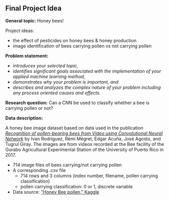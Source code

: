 ## Final Project Idea

**General topic:** Honey bees! 

Project ideas:

- the effect of pesticides on honey bees & honey production
- image identification of bees carrying pollen vs not carrying pollen

**Problem statement:**

- *introduces your selected topic,* 
- *identifies significant goals associated with the implementation of your applied machine learning method,*
- *demonstrates why your problem is important, and* 
- *describes and analyzes the complex nature of your problem including any process oriented causes and effects.*

**Research question:** Can a CNN be used to classify whether a bee is carrying pollen or not? 

**Data description:**

A honey bee image dataset based on data used in the publication [*Recognition of pollen-bearing bees from Video using Convolutional Neural Network*](https://doi.org/10.1109/WACV.2018.00041) by Ivan Rodriguez, Rémi Mégret, Edgar Acuña, José Agosto, and Tugrul Giray. The images are from videos recorded at the Bee facility of the Gurabo Agricultural Experimental Station of the University of Puerto Rico in 2017.

- 714 image files of bees carrying/not carrying pollen
- A corresponding .csv file 
  - 714 rows and 3 columns (index number, filename, pollen carrying classification)
  - pollen carrying classification: 0 or 1, discrete variable
- Data source: ["Honey Bee pollen," Kaggle](https://www.kaggle.com/ivanfel/honey-bee-pollen)
